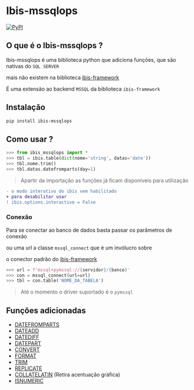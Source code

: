 # Ibis-mssqlops
[![PyPI](https://img.shields.io/pypi/v/ibis-mssqlops.svg)](https://pypi.org/project/ibis-mssqlops/)

## O que é o  Ibis-mssqlops ?

Ibis-mssqlops é uma biblioteca python que adiciona funções, que são nativas do `SQL SERVER`

mais não existem na biblioteca [ibis-framework](http://ibis-project.org)

É uma extensão ao backend `MSSQL` da biblioteca `ibis-framework`

## Instalação

```bash
pip install ibis-mssqlops
```

## Como usar ?

```python
>>> from ibis_mssqlops import *
>>> tbl = ibis.table(dict(nome='string', datas='date'))
>>> tbl.nome.trim()
>>> tbl.datas.datefromparts(day=1)
```

> Apartir da importação as funções já ficam disponíveis para utilização

```diff
- o modo interativo do ibis vem habilitado
+ para desabilitar usar 
! ibis.options.interactive = False
```

### Conexão

Para se conectar ao banco de dados basta passar os parâmetros de conexão

ou uma url a classe `mssql_connect` que é um invólucro sobre

o conector padrão do [ibis-framework](http://ibis-project.org)

```python
>>> url = f'mssql+pymssql://{servidor}/{banco}'
>>> con = mssql_connect(url=url)
>>> tbl = con.table('NOME_DA_TABELA')
```

>  Até o momento o driver suportado é o `pymssql`

## Funções adicionadas

- [DATEFROMPARTS]()
- [DATEADD]()
- [DATEDIFF]()
- [DATEPART]()
- [CONVERT]()
- [FORMAT]()
- [TRIM]()
- [REPLICATE]()
- [COLLATELATIN]() (Retira acentuação gráfica)
- [ISNUMERIC]()
